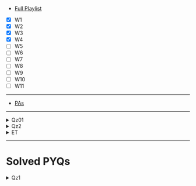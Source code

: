 - [Full Playlist](https://www.youtube.com/playlist?list=PL3EacnGbuhXEhkdktf9p_0vmFsfnEVW7J)
- [X] W1
- [x] W2
- [x] W3
- [x] W4
- [ ] W5
- [ ] W6
- [ ] W7
- [ ] W8
- [ ] W9
- [ ] W10
- [ ] W11

---
- [PAs](https://www.youtube.com/playlist?list=PLI8SHr6ko8IokrSnKKBSBSrH8O7Q9v2g0)
---
<details>
<summary>Qz01</summary>

- [Live Recs](https://www.youtube.com/@maths-2/search?query=quiz%201)

- [PYQs](https://quizpractice.space/exam/9251bc3a-e33e-45e0-bcf0-b16a0ea5b5fa?sub=3)

<img width="688" height="580" alt="image" src="https://github.com/user-attachments/assets/ed0fa65a-8f50-42e2-a6de-cca9353df8d5" />

</details>



<details>
<summary>Qz2</summary>

- [Live Recs](https://www.youtube.com/@maths-2/search?query=Quiz%202)
</details>



<details>
<summary>ET</summary>

- [Live Recs](https://www.youtube.com/@maths-2/search?query=End%20Term)
- [Question Bank](https://drive.google.com/drive/folders/16vvboLqwnOxT0vHpSZlGWRG-owv8qjim)
</details>



---


# Solved PYQs


<details>
<summary>Qz1</summary>

- [Jul 25](https://quizpractice.space/question-paper/practise/3/f0beff73-e2e)
- [Feb 25](https://quizpractice.space/question-paper/practise/3/31571a62-30e)
- [Oct 24](https://quizpractice.space/question-paper/practise/3/ea11d578-8c70-4c5d-8f31-d7ebbaf3d16d)
- [Jul 24](https://quizpractice.space/question-paper/practise/3/e5002ee1-ac1d-4894-9bb7-37aafa0edf30)
- [Feb 24](https://quizpractice.space/question-paper/practise/3/bbe2896a-ddbe-4519-bb46-cf84bda1bc95)
- [Oct 23](https://quizpractice.space/question-paper/practise/3/a21ea62e-1aa0-4a13-b6a5-0237e8a10895)
- [Jul 23](https://quizpractice.space/question-paper/practise/3/4d3e4161-d2d1-4bd4-89d9-b712fc3b5be2)
- [Oct 22](https://quizpractice.space/question-paper/practise/3/cf305636-8520-4cf1-a199-a5f3c81141b6)
- [Jun 22](https://quizpractice.space/question-paper/practise/3/286c4f19-cb6e-480d-b8b1-f2e306a866a9)

</details>

